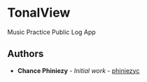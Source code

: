 # TonalView
Music Practice Public Log App

## Authors
* **Chance Phiniezy** - *Initial work* - [phiniezyc](https://github.com/phiniezyc)
